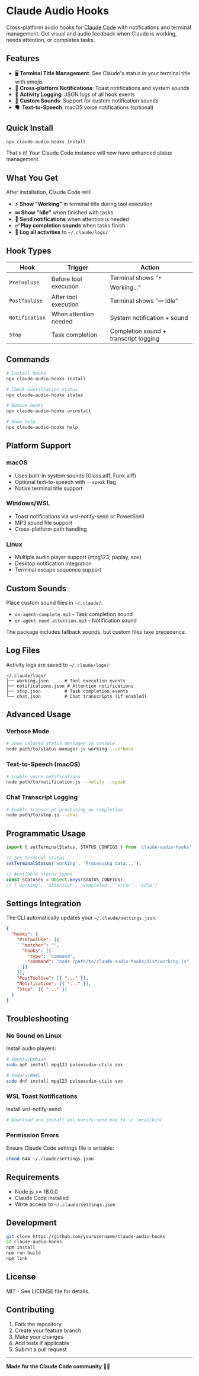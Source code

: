 # Claude Audio Hooks

Cross-platform audio hooks for [Claude Code](https://claude.ai/code) with notifications and terminal management. Get visual and audio feedback when Claude is working, needs attention, or completes tasks.

## Features

- 🖥️ **Terminal Title Management**: See Claude's status in your terminal title with emojis
- 🔔 **Cross-platform Notifications**: Toast notifications and system sounds
- 📝 **Activity Logging**: JSON logs of all hook events
- 🎵 **Custom Sounds**: Support for custom notification sounds
- 🗣️ **Text-to-Speech**: macOS voice notifications (optional)

## Quick Install

```bash
npx claude-audio-hooks install
```

That's it! Your Claude Code instance will now have enhanced status management.

## What You Get

After installation, Claude Code will:

- **⚡ Show "Working"** in terminal title during tool execution
- **💤 Show "Idle"** when finished with tasks  
- **🔔 Send notifications** when attention is needed
- **✅ Play completion sounds** when tasks finish
- **📁 Log all activities** to `~/.claude/logs/`

## Hook Types

| Hook | Trigger | Action |
|------|---------|---------|
| `PreToolUse` | Before tool execution | Terminal shows "⚡ Working..." |
| `PostToolUse` | After tool execution | Terminal shows "💤 Idle" |
| `Notification` | When attention needed | System notification + sound |
| `Stop` | Task completion | Completion sound + transcript logging |

## Commands

```bash
# Install hooks
npx claude-audio-hooks install

# Check installation status  
npx claude-audio-hooks status

# Remove hooks
npx claude-audio-hooks uninstall

# Show help
npx claude-audio-hooks help
```

## Platform Support

### macOS
- Uses built-in system sounds (Glass.aiff, Funk.aiff)
- Optional text-to-speech with `--speak` flag
- Native terminal title support

### Windows/WSL
- Toast notifications via wsl-notify-send or PowerShell
- MP3 sound file support
- Cross-platform path handling

### Linux  
- Multiple audio player support (mpg123, paplay, sox)
- Desktop notification integration
- Terminal escape sequence support

## Custom Sounds

Place custom sound files in `~/.claude/`:

- `on-agent-complete.mp3` - Task completion sound
- `on-agent-need-attention.mp3` - Notification sound

The package includes fallback sounds, but custom files take precedence.

## Log Files

Activity logs are saved to `~/.claude/logs/`:

```
~/.claude/logs/
├── working.json      # Tool execution events
├── notifications.json # Attention notifications  
├── stop.json         # Task completion events
└── chat.json         # Chat transcripts (if enabled)
```

## Advanced Usage

### Verbose Mode
```bash
# Show colored status messages in console
node path/to/status-manager.js working --verbose
```

### Text-to-Speech (macOS)
```bash
# Enable voice notifications
node path/to/notification.js --notify --speak
```

### Chat Transcript Logging
```bash
# Enable transcript processing on completion
node path/to/stop.js --chat
```

## Programmatic Usage

```typescript
import { setTerminalStatus, STATUS_CONFIGS } from 'claude-audio-hooks';

// Set terminal status
setTerminalStatus('working', 'Processing data...');

// Available status types
const statuses = Object.keys(STATUS_CONFIGS);
// ['working', 'attention', 'completed', 'error', 'idle']
```

## Settings Integration

The CLI automatically updates your `~/.claude/settings.json`:

```json
{
  "hooks": {
    "PreToolUse": [{
      "matcher": "",
      "hooks": [{
        "type": "command",
        "command": "node /path/to/claude-audio-hooks/dist/working.js"
      }]
    }],
    "PostToolUse": [{ "..." }],
    "Notification": [{ "..." }],
    "Stop": [{ "..." }]
  }
}
```

## Troubleshooting

### No Sound on Linux
Install audio players:
```bash
# Ubuntu/Debian
sudo apt install mpg123 pulseaudio-utils sox

# Fedora/RHEL  
sudo dnf install mpg123 pulseaudio-utils sox
```

### WSL Toast Notifications
Install wsl-notify-send:
```bash
# Download and install wsl-notify-send.exe to ~/.local/bin/
```

### Permission Errors
Ensure Claude Code settings file is writable:
```bash
chmod 644 ~/.claude/settings.json
```

## Requirements

- Node.js >= 18.0.0
- Claude Code installed
- Write access to `~/.claude/settings.json`

## Development

```bash
git clone https://github.com/yourusername/claude-audio-hooks
cd claude-audio-hooks
npm install
npm run build
npm link
```

## License

MIT - See LICENSE file for details.

## Contributing

1. Fork the repository
2. Create your feature branch
3. Make your changes
4. Add tests if applicable  
5. Submit a pull request

---

**Made for the Claude Code community** 🤖✨
